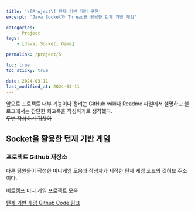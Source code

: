 ```yaml
---
title: '\[Project\] 턴제 기반 게임 구현'
excerpt: 'Java Socket과 Thread를 활용한 턴제 기반 게임'

categories:
    - Project
tags:
    - [Java, Socket, Game]

permalink: /project/5

toc: true
toc_sticky: true

date: 2024-03-11
last_modified_at: 2024-03-11
---
```


앞으로 프로젝트 내부 기능이나 정리는 GitHub wiki나 Readme 파일에서 설명하고 블로그에서는 간단한 회고록을 작성하기로 생각했다.  
~~두번 작성하기 귀찮아~~

## Socket을 활용한 턴제 기반 게임

### 프로젝트 Github 저장소

다른 팀원들이 작성한 미니게임 모음과 작성자가 제작한 턴제 게임 코드의 깃허브 주소이다.

[비트캠프 미니 게임 프로젝트 모음](https://github.com/maruduke/bitcamp-project1)

[턴제 기반 게임 Github Code 링크](https://github.com/maruduke/bitcamp-project1/tree/main/Turn-based)
